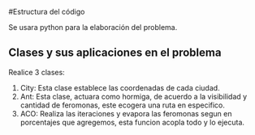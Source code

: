 #Estructura del código

Se usara python para la elaboración del problema.

## Clases y sus aplicaciones en el problema
Realice 3 clases:
1) City: Esta clase establece las coordenadas de cada ciudad.
2) Ant: Esta clase, actuara como hormiga, de acuerdo a la visibilidad y cantidad de feromonas, este ecogera una ruta en especifico.
3) ACO: Realiza las iteraciones y evapora las feromonas segun en porcentajes que agregemos, esta funcion acopla todo y lo ejecuta.